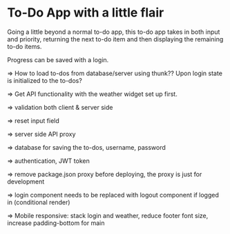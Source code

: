 # To-Do App with a little flair


Going a little beyond a normal to-do app, this to-do app takes in both input and priority, returning the next to-do item and then displaying the remaining to-do items. 

Progress can be saved with a login. 


=> How to load to-dos from database/server using thunk?? Upon login state is initialized to the to-dos? 

=> Get API functionality with the weather widget set up first. 

=> validation both client & server side

=> reset input field

=> server side API proxy

=> database for saving the to-dos, username, password

=> authentication, JWT token

=> remove package.json proxy before deploying, the proxy is just for development

=> login component needs to be replaced with logout component if logged in (conditional render)

=> Mobile responsive: stack login and weather, reduce footer font size, increase padding-bottom for main